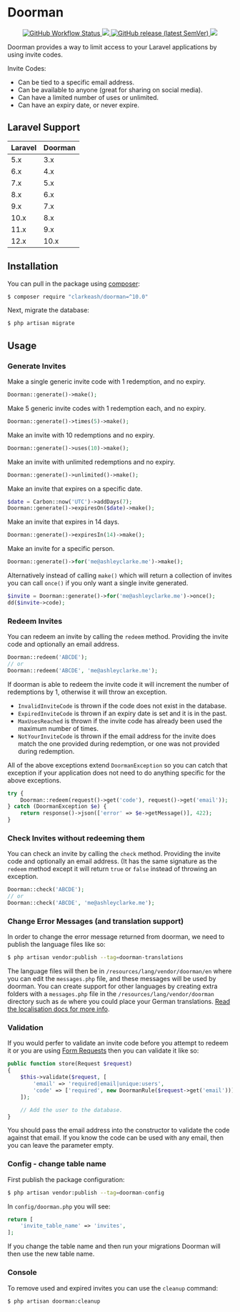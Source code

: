 # Doorman

<p align="center">
  <a href="https://github.com/clarkeash/laravel-http-stats/actions?query=workflow%3ACI">
    <img alt="GitHub Workflow Status" src="https://img.shields.io/github/actions/workflow/status/clarkeash/doorman/tests.yml?logo=github&style=for-the-badge">
  </a>
  <a href="https://github.com/clarkeash/doorman/blob/master/LICENSE">
    <img src="https://img.shields.io/github/license/clarkeash/doorman.svg?style=for-the-badge">
  </a>
  <a href="https://packagist.org/packages/clarkeash/doorman">
    <img alt="GitHub release (latest SemVer)" src="https://img.shields.io/github/v/release/clarkeash/doorman?sort=semver&style=for-the-badge">
  </a>  
  <a href="https://twitter.com/clarkeash">
    <img src="http://img.shields.io/badge/author-@clarkeash-blue.svg?style=for-the-badge">
  </a>
</p>

Doorman provides a way to limit access to your Laravel applications by using invite codes.

Invite Codes:
* Can be tied to a specific email address.
* Can be available to anyone (great for sharing on social media).
* Can have a limited number of uses or unlimited.
* Can have an expiry date, or never expire.

## Laravel Support

 Laravel  | Doorman
:---------|:----------
 5.x      | 3.x
 6.x      | 4.x
 7.x      | 5.x
 8.x      | 6.x
 9.x      | 7.x
 10.x     | 8.x
 11.x     | 9.x
 12.x     | 10.x

## Installation

You can pull in the package using [composer](https://getcomposer.org):

```bash
$ composer require "clarkeash/doorman=^10.0"
```

Next, migrate the database:

```bash
$ php artisan migrate
```

## Usage

### Generate Invites

Make a single generic invite code with 1 redemption, and no expiry.
```php
Doorman::generate()->make();
```

Make 5 generic invite codes with 1 redemption each, and no expiry.
```php
Doorman::generate()->times(5)->make();
```

Make an invite with 10 redemptions and no expiry.
```php
Doorman::generate()->uses(10)->make();
```

Make an invite with unlimited redemptions and no expiry.
```php
Doorman::generate()->unlimited()->make();
```

Make an invite that expires on a specific date.
```php
$date = Carbon::now('UTC')->addDays(7);
Doorman::generate()->expiresOn($date)->make();
```

Make an invite that expires in 14 days.
```php
Doorman::generate()->expiresIn(14)->make();
```

Make an invite for a specific person.
```php
Doorman::generate()->for('me@ashleyclarke.me')->make();
```

Alternatively instead of calling `make()` which will return a collection of invites you can call `once()` if you only want a single invite generated.
```php
$invite = Doorman::generate()->for('me@ashleyclarke.me')->once();
dd($invite->code);
```


### Redeem Invites

You can redeem an invite by calling the ````redeem```` method. Providing the invite code and optionally an email address.

```php
Doorman::redeem('ABCDE');
// or
Doorman::redeem('ABCDE', 'me@ashleyclarke.me');
```

If doorman is able to redeem the invite code it will increment the number of redemptions by 1, otherwise it will throw an exception.

* ````InvalidInviteCode```` is thrown if the code does not exist in the database.
* ````ExpiredInviteCode```` is thrown if an expiry date is set and it is in the past.
* ````MaxUsesReached```` is thrown if the invite code has already been used the maximum number of times.
* ````NotYourInviteCode```` is thrown if the email address for the invite does match the one provided during redemption, or one was not provided during redemption.

All of the above exceptions extend ````DoormanException```` so you can catch that exception if your application does not need to do anything specific for the above exceptions.

```php
try {
    Doorman::redeem(request()->get('code'), request()->get('email'));
} catch (DoormanException $e) {
    return response()->json(['error' => $e->getMessage()], 422);
}
```

### Check Invites without redeeming them

You can check an invite by calling the ````check```` method. Providing the invite code and optionally an email address. (It has the same signature as the ````redeem```` method except it will return ````true```` or ````false```` instead of throwing an exception.

```php
Doorman::check('ABCDE');
// or
Doorman::check('ABCDE', 'me@ashleyclarke.me');
```

### Change Error Messages (and translation support)

In order to change the error message returned from doorman, we need to publish the language files like so:

```bash
$ php artisan vendor:publish --tag=doorman-translations
```

The language files will then be in ````/resources/lang/vendor/doorman/en```` where you can edit the ````messages.php```` file, and these messages will be used by doorman. You can create support for other languages by creating extra folders with a ````messages.php```` file in the ````/resources/lang/vendor/doorman```` directory such as ````de```` where you could place your German translations. [Read the localisation docs for more info](https://laravel.com/docs/localization).

### Validation

If you would perfer to validate an invite code before you attempt to redeem it or you are using [Form Requests](https://laravel.com/docs/5.4/validation#form-request-validation) then you can validate it like so:

```php
public function store(Request $request)
{
    $this->validate($request, [
        'email' => 'required|email|unique:users',
        'code' => ['required', new DoormanRule($request->get('email'))],
    ]);

    // Add the user to the database.
}
```

You should pass the email address into the constructor to validate the code against that email. If you know the code can be used with any email, then you can leave the parameter empty.

### Config - change table name

First publish the package configuration:

```bash
$ php artisan vendor:publish --tag=doorman-config
```

In `config/doorman.php` you will see:

```php
return [
    'invite_table_name' => 'invites',
];
```
 If you change the table name and then run your migrations Doorman will then use the new table name.
 
 ### Console
 
 To remove used and expired invites you can use the `cleanup` command:
 
 ```bash
$ php artisan doorman:cleanup
```
